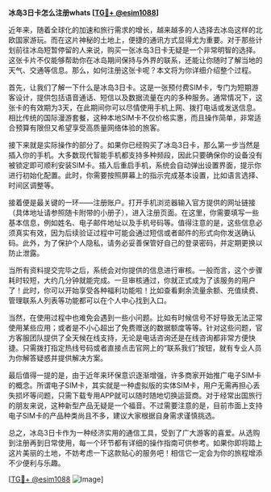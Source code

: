 **冰岛3日卡怎么注册whats [[TG💪+ @esim1088](https://t.me/s/esim1088)]**

近年来，随着全球化的加速和旅行需求的增长，越来越多的人选择去冰岛这样的北欧国家游玩。而在这片神秘的土地上，便捷的通讯方式显得尤为重要。对于那些计划前往冰岛短暂停留的人来说，购买一张冰岛3日卡无疑是一个非常明智的选择。这张卡片不仅能够帮助你在冰岛期间保持与外界的联系，还能让你随时了解当地的天气、交通等信息。那么，如何注册这张卡呢？本文将为你详细介绍整个过程。

首先，让我们了解一下什么是冰岛3日卡。这是一张预付费SIM卡，专门为短期游客设计，提供包括语音通话、短信以及数据流量在内的多种服务。通常情况下，这张卡的有效期为3天，在此期间你可以尽情使用手机上网、拨打电话或发送信息。相比传统的国际漫游套餐，这种本地SIM卡不仅价格实惠，而且操作简单，非常适合预算有限但又希望享受高质量网络体验的旅客。

接下来就是实际操作的部分了。如果你已经购买了冰岛3日卡，那么第一步当然是插入你的手机。大多数现代智能手机都支持多种频段，因此只要确保你的设备没有被锁定即可顺利安装SIM卡。插入后重启手机，系统会自动弹出设置界面，提示你进行初始化配置。此时，你需要按照屏幕上的指示完成基本设置，比如语言选择、时间区调整等。

接着便是最关键的一环——注册账户。打开手机浏览器输入官方提供的网址链接（具体地址请参照随卡附带的小册子），进入注册页面。在这里，你需要填写一些基本信息，例如姓名、电子邮件地址以及手机号码等。值得注意的是，这些信息必须真实有效，因为后续验证过程中可能会通过短信或者邮件的形式向你发送确认码。此外，为了保护个人隐私，请务必妥善保管好自己的登录密码，并定期更换以防止泄露。

当所有资料提交完毕之后，系统会对你提供的信息进行审核。一般而言，这个步骤耗时较短，大约几分钟就能完成。一旦审核通过，你就正式成为了该服务的用户了！此时，你可以开始享受各种福利功能啦！比如查看剩余流量余额、充值续费、管理联系人列表等功能都可以在个人中心找到入口。

当然，在使用过程中也难免会遇到一些小问题。比如有时候信号不好导致无法正常使用某些应用；或者是不小心超出了免费赠送的数据额度等等。针对这些问题，官方客服团队提供了全天候在线支持，无论是电话咨询还是在线咨询都非常方便快捷。只需拨打指定热线号码或者直接点击官网上的“联系我们”按钮，就有专业人员为你解答疑惑并提供解决方案。

最后值得一提的是，由于近年来环保意识逐渐增强，许多商家开始推广电子SIM卡的概念。所谓电子SIM卡，其实就是一种虚拟版的实体SIM卡，用户无需再担心丢失损坏等问题，只需下载专用APP就可以随时随地切换运营商。对于经常出国旅行的朋友来说，这种新型产品无疑是一个福音。不过需要注意的是，目前市面上支持电子SIM卡的产品种类尚且不多，建议大家根据自身需求谨慎挑选。

总之，冰岛3日卡作为一种经济实用的通信工具，受到了广大游客的喜爱。从选购到注册再到日常使用，每一个环节都有详细的操作指南可供参考。如果你即将踏上这片美丽的土地，不妨考虑一下这款贴心的服务吧！相信它一定会为你的旅程增添不少便利与乐趣。

[[TG💪+ @esim1088](https://t.me/s/esim1088) ![Image](https://i.postimg.cc/4NQfJmqS/Snipaste-2025-05-13-00-14-12.png)]